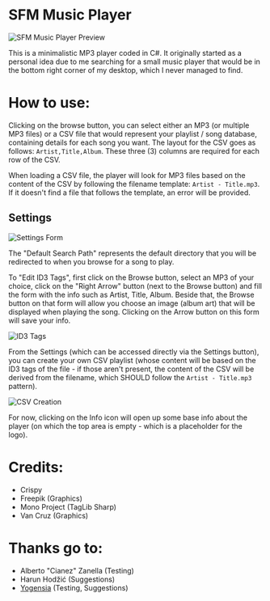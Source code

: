 # SFM Music Player

![](https://i.imgur.com/NGc4PtL.png "SFM Music Player Preview")

This is a minimalistic MP3 player coded in C#. It originally started as a personal idea due to me searching for a small music player that would be in the bottom right corner of my desktop, which I never managed to find.

# How to use:

Clicking on the browse button, you can select either an MP3 (or multiple MP3 files) or a CSV file that would represent your playlist / song database, containing details for each song you want. The layout for the CSV goes as follows: `Artist,Title,Album`. These three (3) columns are required for each row of the CSV.

When loading a CSV file, the player will look for MP3 files based on the content of the CSV by following the filename template: `Artist - Title.mp3`. If it doesn't find a file that follows the template, an error will be provided.

## Settings

![](https://i.imgur.com/GTB1HTU.png "Settings Form")


The "Default Search Path" represents the default directory that you will be redirected to when you browse for a song to play.

To "Edit ID3 Tags", first click on the Browse button, select an MP3 of your choice, click on the "Right Arrow" button (next to the Browse button) and fill the form with the info such as Artist, Title, Album. Beside that, the Browse button on that form will allow you choose an image (album art) that will be displayed when playing the song. Clicking on the Arrow button on this form will save your info.

![](https://i.imgur.com/KYCU7Uz.png "ID3 Tags")

From the Settings (which can be accessed directly via the Settings button), you can create your own CSV playlist (whose content will be based on the ID3 tags of the file - if those aren't present, the content of the CSV will be derived from the filename, which SHOULD follow the `Artist - Title.mp3` pattern).

![](https://i.imgur.com/Y0bzkpf.png "CSV Creation")

For now, clicking on the Info icon will open up some base info about the player (on which the top area is empty - which is a placeholder for the logo).

# Credits:

- Crispy 
- Freepik (Graphics)
- Mono Project (TagLib Sharp)
- Van Cruz (Graphics)

# Thanks go to:

- Alberto "Cianez" Zanella (Testing)
- Harun Hodžić (Suggestions)
- [Yogensia](https://github.com/yogensia) (Testing, Suggestions)
